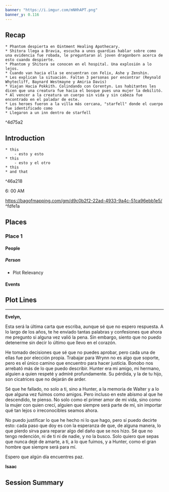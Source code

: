 ```yaml
---
banner: "https://i.imgur.com/mNHhAPT.png"
banner_y: 0.116
---
```


## Recap

```ad-ad-qr
* Phantom despierta en Ointment Healing Apothecary. 
* Shitora llega a Bravia, escucha a unos guardias hablar sobre como una evidencia fue robada, le preguntaran al joven dragonborn acerca de esto cuando despierte.
* Phantom y Shitora se conocen en el hospital. Una explosión a lo lejos.
* Cuando van hacia ella se encuentran con Felix, Ashe y Zenshin. 
* Les explican la situación. Faltan 3 personas por encontrar (Reynald Whytecliff, Baynard Westmayne y Amiria Davis)
* Viajan Hacia Pokkith. Colindando con Corentyn. Los habitantes les dicen que una creatura fue hacia el bosque pues una mujer la debilitó.   
* Al vencer a la creatura un cuerpo sin vida y sin cabeza fue encontrado en el paladar de este.
* Los heroes fueron a la villa más cercana, "starfell" donde el cuerpo fue identificado como 
* Llegaron a un inn dentro de starfell
```

^4d75a2

## Introduction

```ad-go
* this
	- esto y esto
* this 
	- esto y el otro
* this 
* and that
```

^46a218

6: 00 AM

https://bagofmapping.com/gm/d9c0b2f2-22ad-4933-9a4c-51ca96ebb1e5/
^fdfe1a
## Places

### Place 1
#### People 
##### Person
 * Plot Relevancy
#### Events




## Plot Lines


---

**Evelyn,**

Esta será la última carta que escriba, aunque sé que no espero respuesta. A lo largo de los años, te he enviado tantas palabras y confesiones que ahora me pregunto si alguna vez valió la pena. Sin embargo, siento que no puedo detenerme sin decir lo último que llevo en el corazón.

He tomado decisiones que sé que no puedes aprobar, pero cada una de ellas fue por elección propia. Trabajar para Wrynn no es algo que soporte, pero es el único camino que encuentro para hacer justicia. Bonobo nos arrebató más de lo que puedo describir. Hunter era mi amigo, mi hermano, alguien a quien respeté y admiré profundamente. Su pérdida, y la de tu hijo, son cicatrices que no dejarán de arder.

Sé que he fallado, no solo a ti, sino a Hunter, a la memoria de Walter y a lo que alguna vez fuimos como amigos. Pero incluso en este abismo al que he descendido, te pienso. No solo como el primer amor de mi vida, sino como la mujer con quien crecí, alguien que siempre será parte de mí, sin importar qué tan lejos o irreconocibles seamos ahora.

No puedo justificar lo que he hecho ni lo que hago, pero sí puedo decirte esto: cada paso que doy es con la esperanza de que, de alguna manera, lo que pierdo sirva para reparar algo del daño que se nos hizo. Sé que no tengo redención, ni de ti ni de nadie, y no la busco. Solo quiero que sepas que nunca dejé de amarte, a ti, a lo que fuimos, y a Hunter, como el gran hombre que siempre será para mí.

Espero que algún día encuentres paz.

**Isaac**


## Session Summary